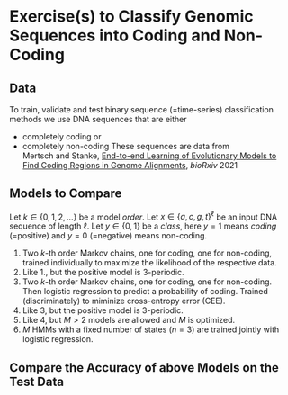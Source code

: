 # Exercise(s) to Classify Genomic Sequences into Coding and Non-Coding
## Data
 To train, validate and test binary sequence (=time-series) classification methods we use DNA sequences that are either
  - completely coding or
  - completely non-coding
 These sequences are data from  
 Mertsch and Stanke, [End-to-end Learning of Evolutionary Models to Find Coding Regions in Genome Alignments](https://www.biorxiv.org/content/10.1101/2021.03.09.434414v1), *bioRxiv* 2021
 
## Models to Compare
 Let $k\in \{0,1,2,\dots\}$ be a model *order*. Let $x \in \{a,c,g,t\}^\ell$ be an input DNA sequence of length $\ell$.
 Let $y\in\{0,1\}$ be a *class*, here $y=1$ means *coding* (=positive) and $y=0$ (=negative) means non-coding.
 
   1. Two $k$-th order Markov chains, one for coding, one for non-coding, trained individually to maximize the likelihood of the respective data. 
   2. Like 1., but the positive model is 3-periodic.
   3. Two $k$-th order Markov chains, one for coding, one for non-coding. Then logistic regression to predict a probability of coding. Trained (discriminately) to miminize cross-entropy error (CEE).
   4. Like 3, but the positive model is 3-periodic.
   5. Like 4, but $M>2$ models are allowed and $M$ is optimized.
   6. $M$ HMMs with a fixed number of states ($n=3$) are trained jointly with logistic regression.
   
## Compare the Accuracy of above Models on the Test Data
